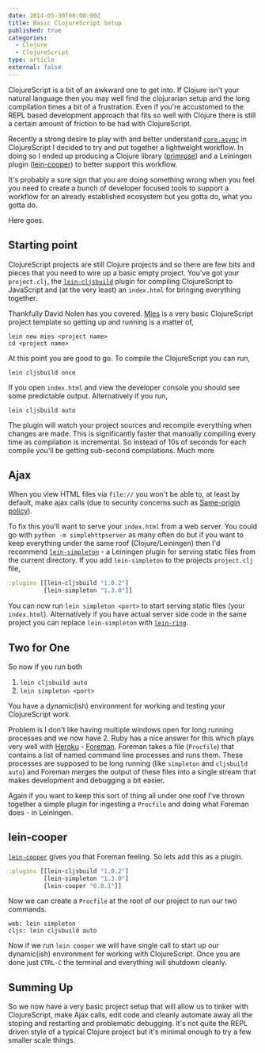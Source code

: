 ```yaml
---
date: 2014-05-30T00:00:00Z
title: Basic ClojureScript Setup
published: true
categories:
  - Clojure
  - ClojureScript
type: article
external: false
---
```


ClojureScript is a bit of an awkward one to get into.  If Clojure isn't your natural language then you may well find the clojurarian setup and the long compilation times a bit of a frustration.  Even if you're accustomed to the REPL based development approach that fits so well with Clojure there is still a certain amount of friction to be had with ClojureScript.

Recently a strong desire to play with and better understand [`core.async`](https://github.com/clojure/core.async) in ClojureScript I decided to try and put together a lightweight workflow.  In doing so I ended up producing a Clojure library ([primrose](http://yobriefca.se/primrose/)) and a Leiningen plugin ([lein-cooper](http://yobriefca.se/lein-cooper/)) to better support this workflow.

It's probably a sure sign that you are doing something wrong when you feel you need to create a bunch of developer focused tools to support a workflow for an already established ecosystem but you gotta do, what you gotta do.

Here goes.

## Starting point

ClojureScript projects are still Clojure projects and so there are few bits and pieces that you need to wire up a basic empty project.  You've got your `project.clj`, the [`lein-cljsbuild`](https://github.com/emezeske/lein-cljsbuild) plugin for compiling ClojureScript to JavaScript and (at the very least) an `index.html` for bringing everything together.

Thankfully David Nolen has you covered.  [Mies](https://github.com/swannodette/mies) is a very basic ClojureScript project template so getting up and running is a matter of,

```shell
lein new mies <project name>
cd <project name>
```

At this point you are good to go.  To compile the ClojureScript you can run,

```shell
lein cljsbuild once
```

If you open `index.html` and view the developer console you should see some predictable output.  Alternatively if you run,

```shell
lein cljsbuild auto
```

The plugin will watch your project sources and recompile everything when changes are made.  This is significantly faster that manually compiling every time as compilation is incremental.  So instead of 10s of seconds for each compile you'll be getting sub-second compilations.  Much more 

## Ajax

When you view HTML files via `file://` you won't be able to, at least by default, make ajax calls (due to security concerns such as [Same-origin policy](https://en.wikipedia.org/wiki/Same-origin_policy)).

To fix this you'll want to serve your `index.html` from a web server.  You could go with `python -m simplehttpserver` as many often do but if you want to keep everything under the same roof (Clojure/Leiningen) then I'd recommend [`lein-simpleton`](https://github.com/tailrecursion/lein-simpleton) - a Leiningen plugin for serving static files from the current directory.  If you add `lein-simpleton` to the projects `project.clj` file,

```clojure
:plugins [[lein-cljsbuild "1.0.2"]
          [lein-simpleton "1.3.0"]]
```

You can now run `lein simpleton <port>` to start serving static files (your `index.html`).  Alternatively if you have actual server side code in the same project you can replace `lein-simpleton` with [`lein-ring`](https://github.com/weavejester/lein-ring).

## Two for One

So now if you run both

1. `lein cljsbuild auto`
2. `lein simpleton <port>`

You have a dynamic(ish) environment for working and testing your ClojureScript work.

Problem is I don't like having multiple windows open for long running processes and we now have 2.  Ruby has a nice answer for this which plays very well with [Heroku](http://heroku.com) - [Foreman](https://github.com/ddollar/foreman).  Foreman takes a file (`Procfile`) that contains a list of named command line processes and runs them.  These processes are supposed to be long running (like `simpleton` and `cljsbuild auto`) and Foreman merges the output of these files into a single stream that makes development and debugging a bit easier.

Again if you want to keep this sort of thing all under one roof I've thrown together a simple plugin for ingesting a `Procfile` and doing what Foreman does - in Leiningen.

## lein-cooper

[`lein-cooper`](https://github.com/kouphax/lein-cooper) gives you that Foreman feeling.  So lets add this as a plugin.

```clojure
:plugins [[lein-cljsbuild "1.0.2"]
          [lein-simpleton "1.3.0"]
          [lein-cooper "0.0.1"]]
```

Now we can create a `Procfile` at the root of our project to run our two commands.

```
web: lein simpleton
cljs: lein cljsbuild auto
```

Now if we run `lein cooper` we will have single call to start up our dynamic(ish) environment for working with ClojureScript.  Once you are done just `CTRL-C` the terminal and everything will shutdown cleanly.

## Summing Up

So we now have a very basic project setup that will allow us to tinker with ClojureScript, make Ajax calls, edit code and cleanly automate away all the stoping and restarting and problematic debugging.  It's not quite the REPL driven style of a typical Clojure project but it's minimal enough to try a few smaller scale things.

